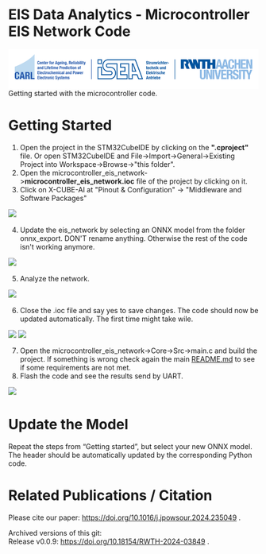 # EIS Data Analytics - Microcontroller EIS Network Code

<a href="https://www.carl.rwth-aachen.de/?lidx=1" target="_blank">
    <img src="../misc/CARL_ISEA_Logo.svg" align="right" alt="CARL Logo"  height="80"/>
</a>

Getting started with the microcontroller code.

# Getting Started

1. Open the project in the STM32CubeIDE by clicking on the **".cproject"** file. Or open STM32CubeIDE and File->Import->General->Existing Project into Workspace->Browse->"this folder".
2. Open the microcontroller_eis_network->**microcontroller_eis_network.ioc** file of the project by clicking on it.
3. Click on X-CUBE-AI at "Pinout & Configuration" -> "Middleware and Software Packages"  
<img src="../misc/microcontroller_1.png" height="500"/>

4. Update the eis_network by selecting an ONNX model from the folder onnx_export. DON'T rename anything. Otherwise the rest of the code isn't working anymore.  
<img src="../misc/microcontroller_2.png" height="200"/>

5. Analyze the network.  
<img src="../misc/microcontroller_3.png" height="265"/>

6. Close the .ioc file and say yes to save changes. The code should now be updated automatically. The first time might take wile.  
<img src="../misc/microcontroller_4.png" height="50"/>  
<img src="../misc/microcontroller_5.png" height="150"/>

7. Open the microcontroller_eis_network->Core->Src->main.c and build the project. If something is wrong check again the main [README.md](../README.md) to see if some requirements are not met.
8. Flash the code and see the results send by UART.  
<img src="../misc/microcontroller_6.png" height="150"/>  

# Update the Model
Repeat the steps from “Getting started”, but select your new ONNX model. The header should be automatically updated by the corresponding Python code.

# Related Publications / Citation

Please cite our paper: https://doi.org/10.1016/j.jpowsour.2024.235049 .  

Archived versions of this git:  
Release v0.0.9: https://doi.org/10.18154/RWTH-2024-03849  .